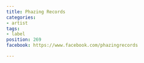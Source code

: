 ```yaml
---
title: Phazing Records
categories:
- artist
tags:
- label
position: 269
facebook: https://www.facebook.com/phazingrecords

---
```


